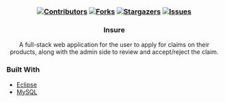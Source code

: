 
  <h3 align="center">

[![Contributors][contributors-shield]][contributors-url]
[![Forks][forks-shield]][forks-url]
[![Stargazers][stars-shield]][stars-url]
[![Issues][issues-shield]][issues-url]

</h3>
  <h3 align="center"> Insure</h3>

  <p align="center">
    A full-stack web application for the user to apply for claims on their products, along with the admin side to review and accept/reject the claim.
</p>



### Built With

* [Eclipse](https://www.eclipse.org/downloads/)
* [MySQL](https://www.mysql.com/)







<!-- MARKDOWN LINKS & IMAGES -->
<!-- https://www.markdownguide.org/basic-syntax/#reference-style-links -->
[contributors-shield]: https://img.shields.io/github/contributors/MitulC5/Insure
[contributors-url]: https://github.com/MitulC5/Insure/graphs/contributors
[forks-shield]: https://img.shields.io/github/forks/MitulC5/Insure
[forks-url]: https://github.com/MitulC5/Insure/network/members
[stars-shield]: https://img.shields.io/github/stars/MitulC5/Insure
[stars-url]: https://github.com/MitulC5/Insure/stargazers
[issues-shield]:https://img.shields.io/github/issues/MitulC5/Insure
[issues-url]: https://github.com/MitulC5/Insure/issues
